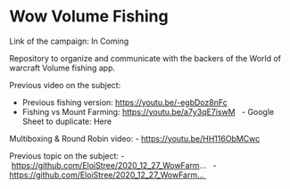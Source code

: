 # Wow Volume Fishing

Link of the campaign: In Coming

Repository to organize and communicate with the backers of the World of warcraft Volume fishing app.

Previous video on the subject:
- Previous fishing version: https://youtu.be/-egbDoz8nFc
- Fishing vs Mount Farming: https://youtu.be/a7y3qE7iswM
  - Google Sheet to duplicate: Here

Multiboxing & Round Robin video:
- https://youtu.be/HH116ObMCwc

Previous topic on the subject:
- https://github.com/EloiStree/2020_12_27_WowFarm...
  - https://github.com/EloiStree/2020_12_27_WowFarm... 
